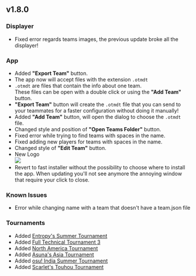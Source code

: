 ## v1.8.0
### Displayer
- Fixed error regards teams images, the previous update broke all the displayer!

### App
- Added **"Export Team"** button.
- The app now will accept files with the extension <code>.otmdt</code>
- <code>.otmdt</code> are files that contain the info about one team.<br>These files can be open with a double click or using the **"Add Team"** button.
- **"Export Team"** button will create the <code>.otmdt</code> file that you can send to your teammates for a faster configuration without doing it manually!
- Added **"Add Team"** button, will open the dialog to choose the <code>.otmdt</code> file.
- Changed style and position of **"Open Teams Folder"** button.
- Fixed error while trying to find teams with spaces in the name.
- Fixed adding new players for teams with spaces in the name.
- Changed style of **"Edit Team"** button.
- New Logo
  <br><img src="https://akinariosu.s-ul.eu/f72xTlsv">
- Revert to fast installer without the possibility to choose where to install the app. When updating you'll not see anymore the annoying window that require your click to close.

### Known Issues
- Error while changing name with a team that doesn't have a team.json file

### Tournaments
- Added [Entropy's Summer Tournament](https://osu.ppy.sh/community/forums/topics/1334728)
- Added [Full Technical Tournament 3](https://osu.ppy.sh/community/forums/topics/1337843)
- Added [North America Tournament](https://osu.ppy.sh/community/forums/topics/1333199)
- Added [Asuna's Asia Tournament](https://osu.ppy.sh/community/forums/topics/1330959)
- Added [osu! India Summer Tournament](https://osu.ppy.sh/community/forums/topics/1328854)
- Added [Scarlet's Touhou Tournament](https://osu.ppy.sh/community/forums/topics/1323843)